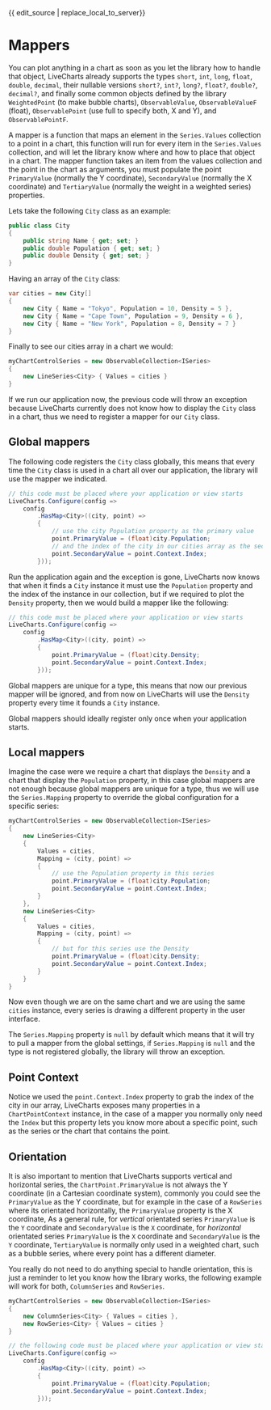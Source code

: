 <div id="edit-this-article-source">
    {{ edit_source | replace_local_to_server}}
</div>

# Mappers

You can plot anything in a chart as soon as you let the library how to handle that object, LiveCharts already supports 
the types `short`, `int`, `long`, `float`, `double`, `decimal`, their nullable versions `short?`, `int?`, `long?`, `float?`, 
`double?`, `decimal?`, and finally some common objects defined by the library `WeightedPoint` (to make bubble charts), 
`ObservableValue`, `ObservableValueF` (float), `ObservablePoint` (use full to specify both, X and Y), and `ObservablePointF`.

A mapper is a function that maps an element in the `Series.Values` collection to a point in a chart, this function will run 
for every item in the `Series.Values` collection, and will let the library know where and how to place that object in a chart. The 
mapper function takes an item from the values collection and the point in the chart as arguments, you must populate the 
point `PrimaryValue` (normally the Y coordinate), `SecondaryValue` (normally the X coordinate) and `TertiaryValue` (normally 
the weight in a weighted series) properties.

Lets take the following `City` class as an example:

``` c#
public class City 
{
    public string Name { get; set; }
    public double Population { get; set; }
    public double Density { get; set; }
}
```

Having an array of the `City` class:

``` c#
var cities = new City[]
{
    new City { Name = "Tokyo", Population = 10, Density = 5 },
    new City { Name = "Cape Town", Population = 9, Density = 6 },
    new City { Name = "New York", Population = 8, Density = 7 }
}
```

Finally to see our cities array in a chart we would:

``` c#
myChartControlSeries = new ObservableCollection<ISeries> 
{
    new LineSeries<City> { Values = cities }
}
```

If we run our application now, the previous code will throw an exception because LiveCharts currently does not know how to display 
the `City` class in a chart, thus we need to register a mapper for our `City` class.

## Global mappers

The following code registers the `City` class globally, this means that every time the `City` class is used in a chart all over 
our application, the library will use the mapper we indicated.

``` c#
// this code must be placed where your application or view starts
LiveCharts.Configure(config =>
    config
        .HasMap<City>((city, point) =>
        {
            // use the city Population property as the primary value
            point.PrimaryValue = (float)city.Population;
            // and the index of the city in our cities array as the secondary value
            point.SecondaryValue = point.Context.Index;
        }));
```

Run the application again and the exception is gone, LiveCharts now knows that when it finds a `City` instance it must use the 
`Population` property and the index of the instance in our collection, but if we required to plot the `Density` property, then 
we would build a mapper like the following:

``` c#
// this code must be placed where your application or view starts
LiveCharts.Configure(config =>
    config
        .HasMap<City>((city, point) =>
        {
            point.PrimaryValue = (float)city.Density;
            point.SecondaryValue = point.Context.Index;
        }));
```

Global mappers are unique for a type, this means that now our previous mapper will be ignored, and from now on LiveCharts will use 
the `Density` property every time it founds a `City` instance.

Global mappers should ideally register only once when your application starts.

## Local mappers

Imagine the case were we require a chart that displays the `Density` and a chart that display the `Population` property, in this 
case global mappers are not enough because global mappers are unique for a type, thus we will use the `Series.Mapping` property to 
override the global configuration for a specific series:

``` c#
myChartControlSeries = new ObservableCollection<ISeries> 
{
    new LineSeries<City>
    { 
        Values = cities,
        Mapping = (city, point) =>
        {
            // use the Population property in this series
            point.PrimaryValue = (float)city.Population;
            point.SecondaryValue = point.Context.Index;
        }
    }, 
    new LineSeries<City>
    {
        Values = cities,
        Mapping = (city, point) =>
        {
            // but for this series use the Density
            point.PrimaryValue = (float)city.Density;
            point.SecondaryValue = point.Context.Index;
        }
    }
}
```

Now even though we are on the same chart and we are using the same `cities` instance, every series is drawing a different property in 
the user interface.

The `Series.Mapping` property is `null` by default which means that it will try to pull a mapper from the global settings, if 
`Series.Mapping` is `null` and the type is not registered globally, the library will throw an exception.

## Point Context

Notice we used the `point.Context.Index` property to grab the index of the city in our array, LiveCharts exposes many 
properties in a `ChartPointContext` instance, in the case of a mapper you normally only need the `Index` but this property lets 
you know more about a specific point, such as the series or the chart that contains the point.

## Orientation

It is also important to mention that LiveCharts supports vertical and horizontal series, the `ChartPoint.PrimaryValue` is not 
always the Y coordinate (in a Cartesian coordinate system), commonly you could see the `PrimaryValue` as the Y coordinate, but 
for example in the case of a `RowSeries` where its orientated horizontally, the `PrimaryValue` property is the X coordinate, 
As a general rule, for *vertical*  orientated series `PrimaryValue` is the `Y` coordinate and  `SecondaryValue` is the `X` 
coordinate, for *horizontal*  orientated series `PrimaryValue` is the `X` coordinate and  `SecondaryValue` is the `Y` 
coordinate, `TertiaryValue` is normally only used in a weighted chart, such as a bubble series, where every point has a 
different diameter.

You really do not need to do anything special to handle orientation, this is just a reminder to let you know how the library 
works, the following example will work for both, `ColumnSeries` and `RowSeries`.

``` c#
myChartControlSeries = new ObservableCollection<ISeries> 
{
    new ColumnSeries<City> { Values = cities }, 
    new RowSeries<City> { Values = cities }
}

// the following code must be placed where your application or view starts
LiveCharts.Configure(config =>
    config
        .HasMap<City>((city, point) =>
        {
            point.PrimaryValue = (float)city.Population;
            point.SecondaryValue = point.Context.Index;
        }));
```
